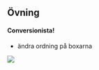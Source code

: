 ##  Övning
#### Conversionista!

- ändra ordning på boxarna

<img src="http://ingenmansland.se/1d2d0J3r3u2Z/c-start-page.png" style="border: 0 solid #eee; box-shadow: none; background: none;" />

<!-- Lösning: `$( ".shopContainer.add-product-container .btn" ).eq(0).css( "background","green");` -->
